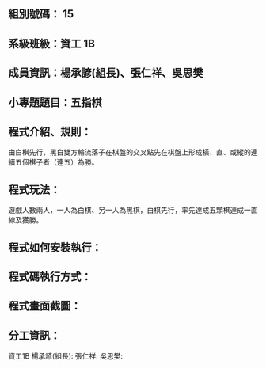 ## 組別號碼： 15

## 系級班級：資工 1B

## 成員資訊：楊承諺(組長)、張仁祥、吳思樊

## 小專題題目：五指棋

## 程式介紹、規則：
由白棋先行，黑白雙方輪流落子在棋盤的交叉點先在棋盤上形成橫、直、或縱的連續五個棋子者（連五）為勝。
## 程式玩法：
遊戲人數兩人，一人為白棋、另一人為黑棋，白棋先行，率先達成五顆棋連成一直線及獲勝。

## 程式如何安裝執行：

## 程式碼執行方式：

## 程式畫面截圖：

## 分工資訊：
資工1B 楊承諺(組長):
  張仁祥:
  吳思樊:
